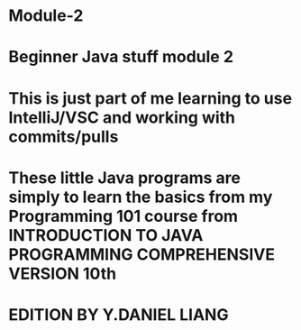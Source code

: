 # Module-2
# Beginner Java stuff module 2
# This is just part of me learning to use IntelliJ/VSC and working with commits/pulls

# These little Java programs are simply to learn the basics from my Programming 101 course from INTRODUCTION TO JAVA PROGRAMMING COMPREHENSIVE VERSION 10th
# EDITION BY Y.DANIEL LIANG

